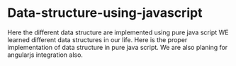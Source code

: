 # Data-structure-using-javascript
Here the different data structure are implemented using pure  java script
WE learned different data structures in our life.
Here is the proper implementation of data structure in pure java script.
We are also planing for angularjs integration also.
